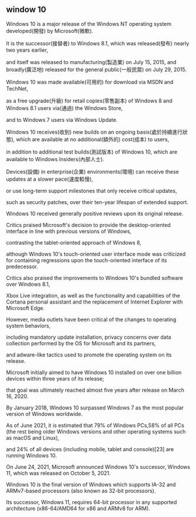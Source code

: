 ## window 10

Windows 10 is a major release of the Windows NT operating system developed(開發) by Microsoft(微軟).

It is the successor(接替者) to Windows 8.1, which was released(發布) nearly two years earlier,

and itself was released to manufacturing(製造業) on July 15, 2015, and broadly(廣泛地) released for the general public(一般民眾) on July 29, 2015.

Windows 10 was made available(可用的) for download via MSDN and TechNet,

as a free upgrade(升級) for retail copies(零售副本) of Windows 8 and Windows 8.1 users via(通過) the Windows Store,

and to Windows 7 users via Windows Update.

Windows 10 receives(收到) new builds on an ongoing basis(處於持續進行狀態), which are available at no additional(額外的) cost(成本) to users,

in addition to additional test builds(測試版本) of Windows 10, which are available to Windows Insiders(內部人士).

Devices(設備) in enterprise(企業) environments(環境) can receive these updates at a slower pace(速度較慢), 

or use long-term support milestones that only receive critical updates,

such as security patches, over their ten-year lifespan of extended support.

Windows 10 received generally positive reviews upon its original release.

Critics praised Microsoft's decision to provide the desktop-oriented interface in line with previous versions of Windows,

contrasting the tablet-oriented approach of Windows 8,

although Windows 10's touch-oriented user interface mode was criticized for containing regressions upon the touch-oriented interface of its predecessor.

Critics also praised the improvements to Windows 10's bundled software over Windows 8.1,

Xbox Live integration, as well as the functionality and capabilities of the Cortana personal assistant and the replacement of Internet Explorer with Microsoft Edge.

However, media outlets have been critical of the changes to operating system behaviors,

including mandatory update installation, privacy concerns over data collection performed by the OS for Microsoft and its partners,

and adware-like tactics used to promote the operating system on its release.

Microsoft initially aimed to have Windows 10 installed on over one billion devices within three years of its release;

 that goal was ultimately reached almost five years after release on March 16, 2020.

 By January 2018, Windows 10 surpassed Windows 7 as the most popular version of Windows worldwide.

 As of June 2021, it is estimated that 79% of Windows PCs,58% of all PCs (the rest being older Windows versions and other operating systems such as macOS and Linux),

and 24% of all devices (including mobile, tablet and console)[23] are running Windows 10.

On June 24, 2021, Microsoft announced Windows 10's successor, Windows 11, which was released on October 5, 2021.

Windows 10 is the final version of Windows which supports IA-32 and ARMv7-based processors (also known as 32-bit processors).

Its successor, Windows 11, requires 64-bit processor in any supported architecture (x86-64/AMD64 for x86 and ARMv8 for ARM).


